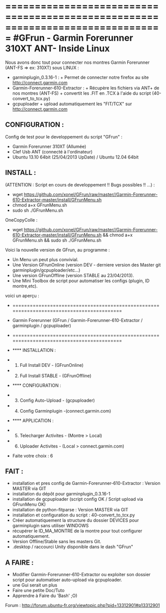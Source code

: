 ===============================================================================
#GFrun - Garmin Forerunner 310XT ANT- Inside Linux
===============================================================================

Nous avons donc tout pour connecter nos montres Garmin Forerunner (ANT-FS  => ex: 310XT) sous LINUX :

- garminplugin_0.3.16-1 :
      + Permet de connecter notre firefox au site http://connect.garmin.com
- Garmin-Forerunner-610-Extractor :
      + Récupère les fichiers via ANT+ de nos montres (ANT-FS)
      + convertit les .FIT en .TCX à l'aide du script (40-convert_to_tcx.py)
- gcpuploader
      + upload automatiquement les "FIT/TCX" sur http://connect.garmin.com


CONFIGURATION :
---------------
Config de test pour le developpement du script "GFrun" :

+ Garmin Forerunner 310XT (Allumée)
+ Clef Usb ANT (connecté à l'ordinateur) 
+ Ubuntu 13.10 64bit (25/04/2013 UpDate) / Ubuntu 12.04 64bit


INSTALL :
---------
(ATTENTION : Script en cours de developpement !! Bugs possibles !! ...) :

+ wget https://github.com/xonel/GFrun/raw/master//Garmin-Forerunner-610-Extractor-master/install/GFrunMenu.sh
+ chmod a+x GFrunMenu.sh
+ sudo sh ./GFrunMenu.sh

OneCopyColle : 
+ wget https://github.com/xonel/GFrun/raw/master//Garmin-Forerunner-610-Extractor-master/install/GFrunMenu.sh && chmod a+x GFrunMenu.sh && sudo sh ./GFrunMenu.sh

Voici la nouvelle version de GFrun, au programme :
- Un Menu un peut plus convivial.
- Une Version GFrunOnline (version DEV - derniere version des Master git garminplugin/gcpuploader/etc...)
- Une version GFrunOffline (version STABLE au 23/04/2013).
- Une Mini Toolbox de script pour automatiser les configs (plugin, ID montre,etc).

voici un aperçu :
+ =========================================================================================
+ Garmin Forerunner (GFrun / Garmin-Forerunner-610-Extractor / garminplugin / gcpuploader)
+ =========================================================================================

+ **** INSTALLATION :
+ 1. Full Install DEV - (GFrunOnline)
+ 2. Full Install STABLE - (GFrunOffline)

+ **** CONFIGURATION :
+ 3. Config Auto-Upload - (gcpuploader)
+ 4. Config Garminplugin -(connect.garmin.com)

+ **** APPLICATION :
+ 5. Telecharger Activites - (Montre > Local)
+ 6. Uploader Activites - (Local > connect.garmin.com)

+ Faite votre choix : 6

FAIT :
-----
+ installation et pres config de Garmin-Forerunner-610-Extractor : Version MASTER via GIT
+ installation du dépôt pour garminplugin_0.3.16-1 
+ installation de gcpuploader (script config OK / Script upload via GFrunMenu OK)
+ installation de python-fitparse :  Version MASTER via GIT
+ installation et configuration du script : 40-convert_to_tcx.py
+ Créer automatiquement la structure du dossier DEVICES pour garminplugin sans utiliser WINDOWS
+ récupérer le  <Id>ID_MA_MONTRE</Id> de la montre pour tout configurer automatiquement.
+ Version Offline/Stable sans les masters Git.
+ .desktop / raccourci Unity disponible dans le dash "GFrun"

A FAIRE :
--------
- Modifier  Garmin-Forerunner-610-Extractor ou exploiter son dossier script pour automatiser auto-upload via gcpuploader.
- une Gui serait un plus
- Faire une petite Doc/Tuto
- Apprendre à Faire du 'Bash' ;O)

Forum : http://forum.ubuntu-fr.org/viewtopic.php?pid=13312901#p13312901
